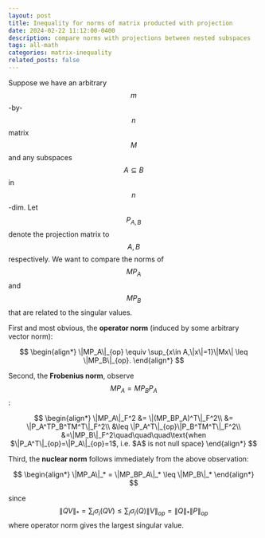 ```yaml
---
layout: post
title: Inequality for norms of matrix producted with projection
date: 2024-02-22 11:12:00-0400
description: compare norms with projections between nested subspaces
tags: all-math
categories: matrix-inequality
related_posts: false
---
```


Suppose we have an arbitrary $$m​$$-by-$$n​$$ matrix $$M​$$ and any subspaces $$A\subseteq B​$$ in $$n​$$-dim. Let $$P_{A,B}​$$ denote the projection matrix to $$A,B​$$ respectively. We want to compare the norms of $$MP_A​$$ and $$MP_B​$$ that are related to the singular values.



First and most obvious, the **operator norm** (induced by some arbitrary vector norm):



$$
\begin{align*}
\|MP_A\|_{op} \equiv \sup_{x\in A,\|x\|=1}\|Mx\| \leq \|MP_B\|_{op}.
\end{align*}
$$



Second, the **Frobenius norm**, observe $$MP_A=MP_BP_A$$:



$$
\begin{align*}
\|MP_A\|_F^2 &= \|(MP_BP_A)^T\|_F^2\\
&= \|P_A^TP_B^TM^T\|_F^2\\
&\leq \|P_A^T\|_{op}\|P_B^TM^T\|_F^2\\
&=\|MP_B\|_F^2\quad\quad\quad\text{when $\|P_A^T\|_{op}=\|P_A\|_{op}=1$, i.e. $A$ is not null space}
\end{align*}
$$



Third, the **nuclear norm** follows immediately from the above observation:



$$
\begin{align*}
\|MP_A\|_* = \|MP_BP_A\|_* \leq \|MP_B\|_*
\end{align*}
$$



since $$\|QV\|_*=\sum_i\sigma_i(QV)\leq \sum_i\sigma_i(Q)\|V\|_{op} = \|Q\|_*\|P\|_{op}$$ where operator norm gives the largest singular value.


